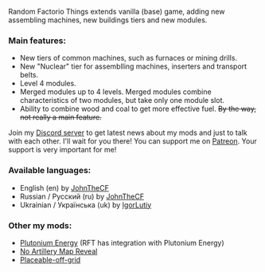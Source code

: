 Random Factorio Things extends vanilla (base) game, adding new assembling machines, new buildings tiers and new modules.

### Main features:

- New tiers of common machines, such as furnaces or mining drills.
- New "Nuclear" tier for assemblling machines, inserters and transport belts.
- Level 4 modules.
- Merged modules up to 4 levels. Merged modules combine characteristics of two modules, but take only one module slot.
- Ability to combine wood and coal to get more effective fuel. ~~By the way, not really a main feature.~~

Join my [Discord server](https://discord.gg/PJXWT2e) to get latest news about my mods and just to talk with each other. I'll wait for you there!
You can support me on [Patreon](https://www.patreon.com/JohnTheCoolingFan). Your support is very important for me!

### Available languages:

*   English (en) by [JohnTheCF](https://mods.factorio.com/user/john_thecf)
*   Russian / Русский (ru) by [JohnTheCF](https://mods.factorio.com/user/john_thecf)
*   Ukrainian / Українська (uk) by [IgorLutiy](https://github.com/IgorLutiy)

### Other my mods:

*   [Plutonium Energy](https://mods.factorio.com/mod/PlutoniumEnergy) (RFT has integration with Plutonium Energy)
*   [No Artillery Map Reveal](https://mods.factorio.com/mods/John_TheCF/NoArtilleryMapReveal)
*   [Placeable-off-grid](https://mods.factorio.com/mod/PlaceableOffGrid)
